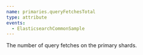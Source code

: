 ```yaml
---
name: primaries.queryFetchesTotal
type: attribute
events:
  - ElasticsearchCommonSample
---
```


The number of query fetches on the primary shards.